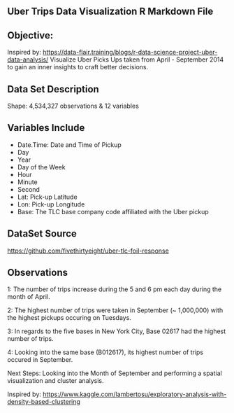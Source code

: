 Uber Trips Data Visualization R Markdown File
--

Objective: 
--
Inspired by: https://data-flair.training/blogs/r-data-science-project-uber-data-analysis/
Visualize Uber Picks Ups taken from April - September 2014 to gain an inner insights to craft better decisions. 

Data Set Description 
--
Shape: 4,534,327 observations & 12 variables

Variables Include
--
- Date.Time: Date and Time of Pickup
- Day
- Year
- Day of the Week
- Hour
- Minute
- Second
- Lat: Pick-up Latitude
- Lon: Pick-up Longitude
- Base: The TLC base company code affiliated with the Uber pickup

DataSet Source
--
https://github.com/fivethirtyeight/uber-tlc-foil-response

Observations
--
1: The number of trips increase during the 5 and 6 pm each day during the month of April. 

2: The highest number of trips were taken in September (~ 1,000,000) with the highest pickups occuring on Tuesdays.

3: In regards to the five bases in New York City, Base 02617 had the highest number of trips.

4: Looking into the same base (B012617), its highest number of trips occured in September.

Next Steps: 
 Looking into the Month of September and performing a spatial visualization and  cluster analysis. 
 
 Inspired by: https://www.kaggle.com/lambertosu/exploratory-analysis-with-density-based-clustering

